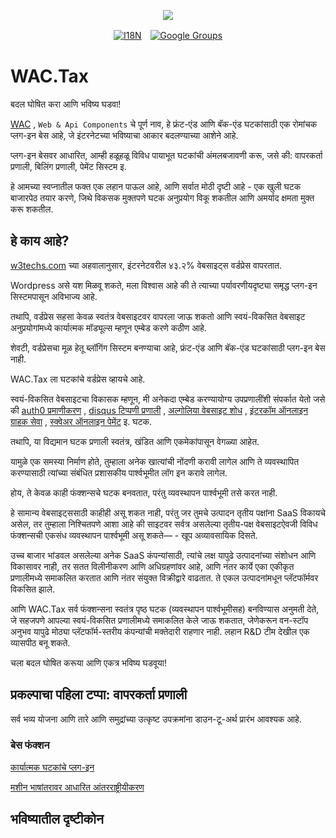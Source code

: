 <p align="center"><a href="https://wac.tax"><img src="https://cdn.jsdelivr.net/gh/wactax/img/logo.svg"/></a></p><p align="center"><a href="https://github.com/wactax/wac.tax/blob/main/doc/README.md#readme"><img alt="I18N" src="https://cdn.jsdelivr.net/gh/wactax/img/t.svg"/></a>　<a href="https://groups.google.com/u/2/g/wactax"><img alt="Google Groups" src="https://cdn.jsdelivr.net/gh/wactax/img/g-groups.svg"/></a></p>

# WAC.Tax

बदल घोषित करा आणि भविष्य घडवा!

[WAC](https://wac.tax) , `Web & Api Components` चे पूर्ण नाव, हे फ्रंट-एंड आणि बॅक-एंड घटकांसाठी एक रोमांचक प्लग-इन बेस आहे, जे इंटरनेटच्या भविष्याचा आकार बदलण्याच्या आशेने आहे.

प्लग-इन बेसवर आधारित, आम्ही हळूहळू विविध पायाभूत घटकांची अंमलबजावणी करू, जसे की: वापरकर्ता प्रणाली, बिलिंग प्रणाली, पेमेंट सिस्टम इ.

हे आमच्या स्वप्नातील फक्त एक लहान पाऊल आहे, आणि सर्वात मोठी दृष्टी आहे - एक खुली घटक बाजारपेठ तयार करणे, जिथे विकसक मुक्तपणे घटक अनुप्रयोग विकू शकतील आणि अमर्याद क्षमता मुक्त करू शकतील.

## हे काय आहे?

[w3techs.com](https://w3techs.com/technologies/details/cm-wordpress) च्या अहवालानुसार, इंटरनेटवरील ४३.२% वेबसाइट्स वर्डप्रेस वापरतात.

Wordpress असे यश मिळवू शकते, मला विश्वास आहे की ते त्याच्या पर्यावरणीयदृष्ट्या समृद्ध प्लग-इन सिस्टमपासून अविभाज्य आहे.

तथापि, वर्डप्रेस सहसा केवळ स्वतंत्र वेबसाइटवर वापरला जाऊ शकतो आणि स्वयं-विकसित वेबसाइट अनुप्रयोगांमध्ये कार्यात्मक मॉड्यूल्स म्हणून एम्बेड करणे कठीण आहे.

शेवटी, वर्डप्रेसचा मूळ हेतू ब्लॉगिंग सिस्टम बनण्याचा आहे, फ्रंट-एंड आणि बॅक-एंड घटकांसाठी प्लग-इन बेस नाही.

WAC.Tax ला घटकांचे वर्डप्रेस व्हायचे आहे.

स्वयं-विकसित वेबसाइटचा विकासक म्हणून, मी अनेकदा एम्बेड करण्यायोग्य उपप्रणालींशी संपर्कात येतो जसे की [auth0 प्रमाणीकरण](https://auth0.com) , [disqus टिप्पणी प्रणाली](https://disqus.com) , [अल्गोलिया वेबसाइट शोध](https://www.algolia.com) , [इंटरकॉम ऑनलाइन ग्राहक सेवा](https://www.intercom.com) , [स्क्वेअर ऑनलाइन पेमेंट](https://developer.squareup.com/docs/web-payments/overview) इ. घटक.

तथापि, या विद्यमान घटक प्रणाली स्वतंत्र, खंडित आणि एकमेकांपासून वेगळ्या आहेत.

यामुळे एक समस्या निर्माण होते, तुम्हाला अनेक खात्यांची नोंदणी करावी लागेल आणि ते व्यवस्थापित करण्यासाठी त्यांच्या संबंधित प्रशासकीय पार्श्वभूमीत लॉग इन करावे लागेल.

होय, ते केवळ काही फंक्शन्सचे घटक बनवतात, परंतु व्यवस्थापन पार्श्वभूमी तसे करत नाही.

हे सामान्य वेबसाइट्ससाठी काहीही असू शकत नाही, परंतु जर तुमचे उत्पादन तृतीय पक्षांना SaaS विकायचे असेल, तर तुम्हाला निश्चितपणे आशा आहे की साइटवर सर्वत्र असलेल्या तृतीय-पक्ष वेबसाइटऐवजी विविध फंक्शन्सची एकसंध व्यवस्थापन पार्श्वभूमी असू शकते— - खूप अव्यावसायिक दिसते.

उच्च बाजार भांडवल असलेल्या अनेक SaaS कंपन्यांसाठी, त्यांचे लक्ष यापुढे उत्पादनांच्या संशोधन आणि विकासावर नाही, तर सतत विलीनीकरण आणि अधिग्रहणांवर आहे, आणि नंतर कार्ये एका एकीकृत प्रणालीमध्ये समाकलित करतात आणि नंतर संयुक्त विक्रीद्वारे वाढतात. ते एकल उत्पादनांमधून प्लॅटफॉर्मवर विकसित झाले.

आणि WAC.Tax सर्व फंक्शन्सना स्वतंत्र पृष्ठ घटक (व्यवस्थापन पार्श्वभूमीसह) बनविण्यास अनुमती देते, जे सहजपणे आपल्या स्वयं-विकसित प्रणालीमध्ये समाकलित केले जाऊ शकतात, जेणेकरून वन-स्टॉप अनुभव यापुढे मोठ्या प्लॅटफॉर्म-स्तरीय कंपन्यांची मक्तेदारी राहणार नाही. लहान R&D टीम देखील एक व्यासपीठ बनू शकते.

चला बदल घोषित करूया आणि एकत्र भविष्य घडवूया!

## प्रकल्पाचा पहिला टप्पा: वापरकर्ता प्रणाली

सर्व भव्य योजना आणि तारे आणि समुद्रांच्या उत्कृष्ट उपक्रमांना डाउन-टू-अर्थ प्रारंभ आवश्यक आहे.

### बेस फंक्शन

[कार्यात्मक घटकांचे प्लग-इन](./pkg.md)

[मशीन भाषांतरावर आधारित आंतरराष्ट्रीयीकरण](./i18n.md)

## भविष्यातील दृष्टीकोन

